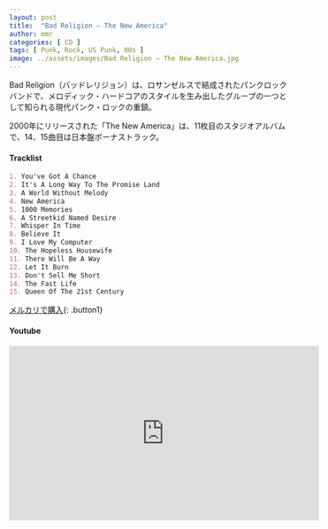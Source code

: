 ```yaml
---
layout: post
title:  "Bad Religion – The New America"
author: mmr
categories: [ CD ]
tags: [ Punk, Rock, US Punk, 00s ]
image: ../assets/images/Bad Religion – The New America.jpg
---
```


Bad Religion（バッドレリジョン）は、ロサンゼルスで結成されたパンクロックバンドで、メロディック・ハードコアのスタイルを生み出したグループの一つとして知られる現代パンク・ロックの重鎮。

2000年にリリースされた「The New America」は、11枚目のスタジオアルバムで、14、15曲目は日本盤ボーナストラック。

#### Tracklist
```md
1. You've Got A Chance
2. It's A Long Way To The Promise Land
3. A World Without Melody
4. New America
5. 1000 Memories
6. A Streetkid Named Desire
7. Whisper In Time
8. Believe It
9. I Love My Computer
10. The Hopeless Housewife
11. There Will Be A Way
12. Let It Burn
13. Don't Sell Me Short
14. The Fast Life
15. Queen Of The 21st Century
```

[メルカリで購入](https://jp.mercari.com/item/m32901458360?afid=6142608987){: .button1}

#### Youtube 
<iframe width="560" height="315" src="https://www.youtube.com/embed/09wlZyLSqIQ?si=4p3xmOXX_qHg8ePa" title="YouTube video player" frameborder="0" allow="accelerometer; autoplay; clipboard-write; encrypted-media; gyroscope; picture-in-picture; web-share" referrerpolicy="strict-origin-when-cross-origin" allowfullscreen></iframe>